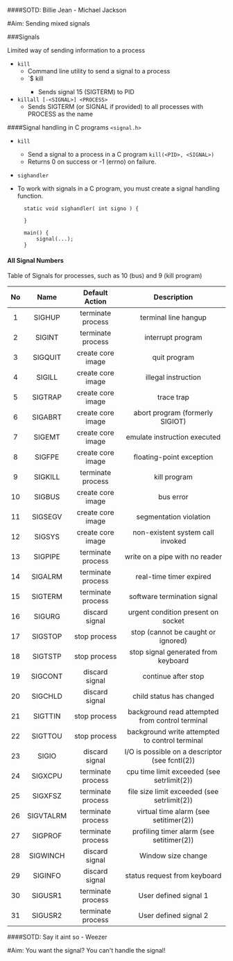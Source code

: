 ####SOTD: Billie Jean - Michael Jackson

#Aim: Sending mixed signals

###Signals

Limited way of sending information to a process

- `kill`
  - Command line utility to send a signal to a process
  - `$ kill <PID>
	- Sends signal 15 (SIGTERM) to PID
- `killall [-<SIGNAL>] <PROCESS>`
  - Sends SIGTERM (or SIGNAL if provided) to all processes with PROCESS as the name

####Signal handling in C programs `<signal.h>`

- `kill`
  - Send a signal to a process in a C program
	`kill(<PID>, <SIGNAL>)`
  - Returns 0 on success or -1 (errno) on failure.

- `sighandler`
- To work with signals in a C program, you must create a signal handling function.

		static void sighandler( int signo ) {
			
		}

		main() {
			signal(...);
		}

#### All Signal Numbers

 Table of Signals for processes, such as 10 (bus) and 9 (kill program)

| No  | Name | Default Action | Description |
|:----:|:--------:|:---------------------:|:--------------:|
|  1  | SIGHUP   |    terminate process  |  terminal line hangup |
|  2  | SIGINT   |   terminate process   | interrupt program |
  |  3  | SIGQUIT  |   create core image   | quit program |
  |  4  | SIGILL   |   create core image   |    illegal instruction |
  |  5  | SIGTRAP  |   create core image   |   trace trap |
  |  6  | SIGABRT  |  create core image    |  abort program (formerly SIGIOT) |
  |  7  | SIGEMT   |   create core image   | emulate instruction executed |
  |  8  | SIGFPE   |  create core image    |floating-point exception |
  |  9  | SIGKILL  |  terminate process    |    kill program |
  |  10 | SIGBUS   |  create core image    |   bus error |
  |  11 | SIGSEGV  |  create core image    |  segmentation violation |
  |  12 | SIGSYS   |  create core image    | non-existent system call invoked |
  |  13 | SIGPIPE  |  terminate process    |write on a pipe with no reader |
  |  14 | SIGALRM  |  terminate process    |    real-time timer expired |
  |  15 | SIGTERM  |  terminate process    |   software termination signal |
  |  16 | SIGURG   |    discard signal     |  urgent condition present on socket |
  |  17 | SIGSTOP  |    stop process       | stop (cannot be caught or ignored) |
  |  18 | SIGTSTP  |    stop process       | stop signal generated from keyboard |
  |  19 | SIGCONT  |    discard signal     |       continue after stop |
  |  20 | SIGCHLD  |    discard signal     |      child status has changed |
  |  21 | SIGTTIN  |    stop process       |     background read attempted from control terminal |
  |  22 | SIGTTOU  |      stop process     |    background write attempted to control terminal |
  |  23 | SIGIO    |     discard signal    |   I/O is possible on a descriptor (see fcntl(2)) |
  |  24 | SIGXCPU  |    terminate process  |  cpu time limit exceeded (see setrlimit(2)) |
  |  25 | SIGXFSZ  |   terminate process   | file size limit exceeded (see setrlimit(2)) |
  |  26 | SIGVTALRM|  terminate process    | virtual time alarm (see setitimer(2)) |
  |  27 | SIGPROF  | terminate process     |    profiling timer alarm (see setitimer(2)) |
  |  28 | SIGWINCH |     discard signal    |   Window size change |
  |  29 | SIGINFO  |  discard signal       |status request from keyboard |
  |  30 | SIGUSR1  |   terminate process   | User defined signal 1 |
  |  31 | SIGUSR2  |  terminate process    |User defined signal 2 |

####SOTD: Say it aint so - Weezer

#Aim: You want the signal? You can't handle the signal!

